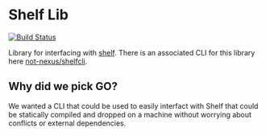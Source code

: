 Shelf Lib
=========

[![Build Status](https://travis-ci.org/not-nexus/shelflib.svg?branch=master)](https://travis-ci.org/not-nexus/shelflib)

Library for interfacing with [shelf](https://github.com/not-nexus/shelf).
There is an associated CLI for this library here [not-nexus/shelfcli](https://github.com/not-nexus/shelfcli).

Why did we pick GO?
-------------------

We wanted a CLI that could be used to easily interfact with Shelf
that could be statically compiled and dropped on a machine without
worrying about conflicts or external dependencies.
